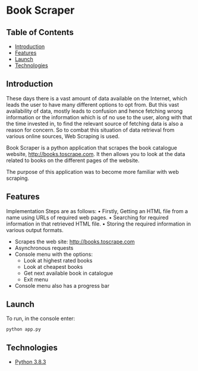 


# Book Scraper

## Table of Contents
- [Introduction](#introduction)
- [Features](#features)
- [Launch](#launch)
- [Technologies](#technologies)

## Introduction
                        
These days there is a vast amount of data available on the Internet, which leads the user to have many different options to opt from. But this vast availability of data, mostly leads to confusion and hence fetching wrong information or the information which is of no use to the user, along with that the time invested in, to find the relevant source of fetching data is also a reason for concern. So to combat this situation of data retrieval from various online sources, Web Scraping is used.

Book Scraper is a python application that scrapes the book catalogue website, http://books.toscrape.com. It then allows you to look at the data related to books on the different pages of the website.

The purpose of this application was to become more familiar with web scraping.

## Features

  Implementation Steps are as follows:
          • Firstly, Getting an HTML file from a name using URLs of required web pages.
          • Searching for required information in that retrieved HTML file.
          • Storing the required information in various output formats.

- Scrapes the web site: http://books.toscrape.com
- Asynchronous requests
- Console menu with the options:
    - Look at highest rated books
    - Look at cheapest books
    - Get next available book in catalogue
    - Exit menu
- Console menu also has a progress bar



## Launch
To run, in the console enter:
```
python app.py
```

## Technologies
- [Python 3.8.3](https://www.python.org/downloads/release/python-383/)
